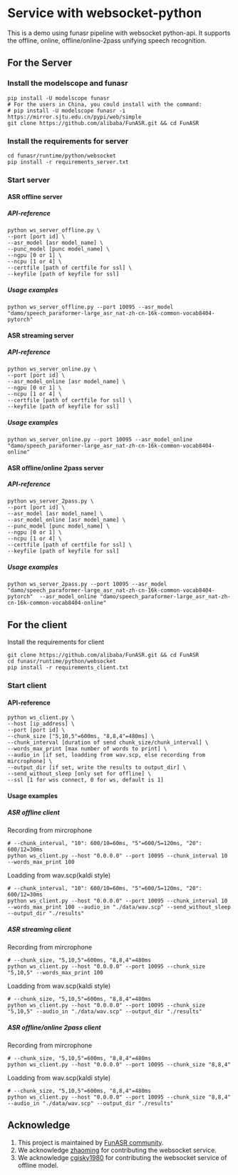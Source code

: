 # Service with websocket-python

This is a demo using funasr pipeline with websocket python-api. It supports the offline, online, offline/online-2pass unifying speech recognition. 

## For the Server

### Install the modelscope and funasr

```shell
pip install -U modelscope funasr
# For the users in China, you could install with the command:
# pip install -U modelscope funasr -i https://mirror.sjtu.edu.cn/pypi/web/simple
git clone https://github.com/alibaba/FunASR.git && cd FunASR
```

### Install the requirements for server

```shell
cd funasr/runtime/python/websocket
pip install -r requirements_server.txt
```

### Start server
#### ASR offline server
##### API-reference
```shell
python ws_server_offline.py \
--port [port id] \
--asr_model [asr model_name] \
--punc_model [punc model_name] \
--ngpu [0 or 1] \
--ncpu [1 or 4] \
--certfile [path of certfile for ssl] \
--keyfile [path of keyfile for ssl] 
```
##### Usage examples
```shell
python ws_server_offline.py --port 10095 --asr_model "damo/speech_paraformer-large_asr_nat-zh-cn-16k-common-vocab8404-pytorch"
```

#### ASR streaming server
##### API-reference
```shell
python ws_server_online.py \
--port [port id] \
--asr_model_online [asr model_name] \
--ngpu [0 or 1] \
--ncpu [1 or 4] \
--certfile [path of certfile for ssl] \
--keyfile [path of keyfile for ssl] 
```
##### Usage examples
```shell
python ws_server_online.py --port 10095 --asr_model_online "damo/speech_paraformer-large_asr_nat-zh-cn-16k-common-vocab8404-online"
```

#### ASR offline/online 2pass server
##### API-reference
```shell
python ws_server_2pass.py \
--port [port id] \
--asr_model [asr model_name] \
--asr_model_online [asr model_name] \
--punc_model [punc model_name] \
--ngpu [0 or 1] \
--ncpu [1 or 4] \
--certfile [path of certfile for ssl] \
--keyfile [path of keyfile for ssl] 
```
##### Usage examples
```shell
python ws_server_2pass.py --port 10095 --asr_model "damo/speech_paraformer-large_asr_nat-zh-cn-16k-common-vocab8404-pytorch"  --asr_model_online "damo/speech_paraformer-large_asr_nat-zh-cn-16k-common-vocab8404-online"
```

## For the client

Install the requirements for client
```shell
git clone https://github.com/alibaba/FunASR.git && cd FunASR
cd funasr/runtime/python/websocket
pip install -r requirements_client.txt
```

### Start client
#### API-reference
```shell
python ws_client.py \
--host [ip_address] \
--port [port id] \
--chunk_size ["5,10,5"=600ms, "8,8,4"=480ms] \
--chunk_interval [duration of send chunk_size/chunk_interval] \
--words_max_print [max number of words to print] \
--audio_in [if set, loadding from wav.scp, else recording from mircrophone] \
--output_dir [if set, write the results to output_dir] \
--send_without_sleep [only set for offline] \
--ssl [1 for wss connect, 0 for ws, default is 1]
```
#### Usage examples
##### ASR offline client
Recording from mircrophone
```shell
# --chunk_interval, "10": 600/10=60ms, "5"=600/5=120ms, "20": 600/12=30ms
python ws_client.py --host "0.0.0.0" --port 10095 --chunk_interval 10 --words_max_print 100
```
Loadding from wav.scp(kaldi style)
```shell
# --chunk_interval, "10": 600/10=60ms, "5"=600/5=120ms, "20": 600/12=30ms
python ws_client.py --host "0.0.0.0" --port 10095 --chunk_interval 10 --words_max_print 100 --audio_in "./data/wav.scp" --send_without_sleep --output_dir "./results"
```

##### ASR streaming client
Recording from mircrophone
```shell
# --chunk_size, "5,10,5"=600ms, "8,8,4"=480ms
python ws_client.py --host "0.0.0.0" --port 10095 --chunk_size "5,10,5" --words_max_print 100
```
Loadding from wav.scp(kaldi style)
```shell
# --chunk_size, "5,10,5"=600ms, "8,8,4"=480ms
python ws_client.py --host "0.0.0.0" --port 10095 --chunk_size "5,10,5" --audio_in "./data/wav.scp" --output_dir "./results"
```

##### ASR offline/online 2pass client
Recording from mircrophone
```shell
# --chunk_size, "5,10,5"=600ms, "8,8,4"=480ms
python ws_client.py --host "0.0.0.0" --port 10095 --chunk_size "8,8,4"
```
Loadding from wav.scp(kaldi style)
```shell
# --chunk_size, "5,10,5"=600ms, "8,8,4"=480ms
python ws_client.py --host "0.0.0.0" --port 10095 --chunk_size "8,8,4" --audio_in "./data/wav.scp" --output_dir "./results"
```
## Acknowledge
1. This project is maintained by [FunASR community](https://github.com/alibaba-damo-academy/FunASR).
2. We acknowledge [zhaoming](https://github.com/zhaomingwork/FunASR/tree/fix_bug_for_python_websocket) for contributing the websocket service.
3. We acknowledge [cgisky1980](https://github.com/cgisky1980/FunASR) for contributing the websocket service of offline model.
